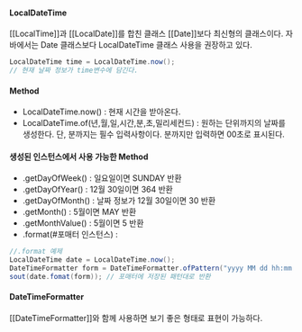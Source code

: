 #### LocalDateTime
[[LocalTime]]과 [[LocalDate]]를 합친 클래스
[[Date]]보다 최신형의 클래스이다.
자바에서는 Date 클래스보다 LocalDateTime 클래스 사용을 권장하고 있다.

```java
LocalDateTime time = LocalDateTime.now();
// 현재 날짜 정보가 time변수에 담긴다.
```


#### Method

* LocalDateTime.now() : 현재 시간을 받아온다.
* LocalDateTime.of(년,월,일,시간,분,초,밀리세컨드) : 원하는 단위까지의 날짜를 생성한다. 단, 분까지는 필수 입력사항이다. 분까지만 입력하면 00초로 표시된다.

#### 생성된 인스턴스에서 사용 가능한 Method
* .getDayOfWeek() : 일요일이면 SUNDAY 반환
* .getDayOfYear() : 12월 30일이면 364 반환
* .getDayOfMonth() : 날짜 정보가 12월 30일이면 30 반환
* .getMonth() : 5월이면 MAY 반환
* .getMonthValue() : 5월이면 5 반환
* .format(#포매터 인스턴스) :
```java
//.format 예제
LocalDateTime date = LocalDateTime.now();
DateTimeFormatter form = DateTimeFormatter.ofPattern("yyyy MM dd hh:mm:ss")
sout(date.fomat(form)); // 포매터에 저장된 패턴대로 반환
```
#### DateTimeFormatter

[[DateTimeFormatter]]와 함께 사용하면 보기 좋은 형태로 표현이 가능하다.
